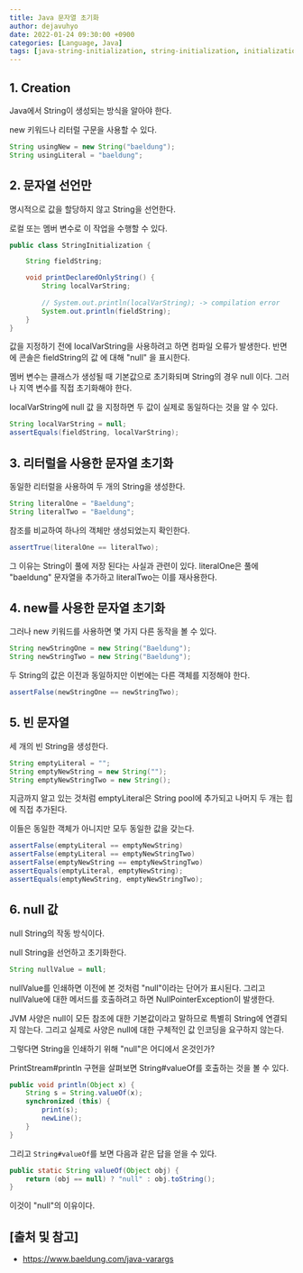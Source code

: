 ```yaml
---
title: Java 문자열 초기화
author: dejavuhyo
date: 2022-01-24 09:30:00 +0900
categories: [Language, Java]
tags: [java-string-initialization, string-initialization, initialization, 자바-문자열-초기화, 문자열-초기화, 초기화]
---
```


## 1. Creation
Java에서 String이 생성되는 방식을 알아야 한다.

new 키워드나 리터럴 구문을 사용할 수 있다.

```java
String usingNew = new String("baeldung");
String usingLiteral = "baeldung";
```

## 2. 문자열 선언만
명시적으로 값을 할당하지 않고 String을 선언한다.

로컬 또는 멤버 변수로 이 작업을 수행할 수 있다.

```java
public class StringInitialization {

    String fieldString;

    void printDeclaredOnlyString() {
        String localVarString;
        
        // System.out.println(localVarString); -> compilation error
        System.out.println(fieldString);
    }
}
```

값을 지정하기 전에 localVarString을 사용하려고 하면 컴파일 오류가 발생한다. 반면에 콘솔은 fieldString의 값 에 대해 "null" 을 표시한다.

멤버 변수는 클래스가 생성될 때 기본값으로 초기화되며 String의 경우 null 이다. 그러나 지역 변수를 직접 초기화해야 한다.

localVarString에 null 값 을 지정하면 두 값이 실제로 동일하다는 것을 알 수 있다.

```java
String localVarString = null;
assertEquals(fieldString, localVarString);
```

## 3. 리터럴을 사용한 문자열 초기화
동일한 리터럴을 사용하여 두 개의 String을 생성한다.

```java
String literalOne = "Baeldung";
String literalTwo = "Baeldung";
```

참조를 비교하여 하나의 객체만 생성되었는지 확인한다.

```java
assertTrue(literalOne == literalTwo);
```

그 이유는 String이 풀에 저장 된다는 사실과 관련이 있다. literalOne은 풀에 "baeldung" 문자열을 추가하고 literalTwo는 이를 재사용한다.

## 4. new를 사용한 문자열 초기화
그러나 new 키워드를 사용하면 몇 가지 다른 동작을 볼 수 있다.

```java
String newStringOne = new String("Baeldung");
String newStringTwo = new String("Baeldung");
```

두 String의 값은 이전과 동일하지만 이번에는 다른 객체를 지정해야 한다.

```java
assertFalse(newStringOne == newStringTwo);
```

## 5. 빈 문자열
세 개의 빈 String을 생성한다.

```java
String emptyLiteral = "";
String emptyNewString = new String("");
String emptyNewStringTwo = new String();
```

지금까지 알고 있는 것처럼 emptyLiteral은 String pool에 추가되고 나머지 두 개는 힙에 직접 추가된다.

이들은 동일한 객체가 아니지만 모두 동일한 값을 갖는다.

```java
assertFalse(emptyLiteral == emptyNewString)
assertFalse(emptyLiteral == emptyNewStringTwo)
assertFalse(emptyNewString == emptyNewStringTwo)
assertEquals(emptyLiteral, emptyNewString);
assertEquals(emptyNewString, emptyNewStringTwo);
```

## 6. null 값
null String의 작동 방식이다.

null String을 선언하고 초기화한다.

```java
String nullValue = null;
```

nullValue를 인쇄하면 이전에 본 것처럼 "null"이라는 단어가 표시된다. 그리고 nullValue에 대한 메서드를 호출하려고 하면 NullPointerException이 발생한다.

JVM 사양은 null이 모든 참조에 대한 기본값이라고 말하므로 특별히 String에 연결되지 않는다. 그리고 실제로 사양은 null에 대한 구체적인 값 인코딩을 요구하지 않는다.

그렇다면 String을 인쇄하기 위해 "null"은 어디에서 온것인가?

PrintStream#println 구현을 살펴보면 String#valueOf를 호출하는 것을 볼 수 있다.

```java
public void println(Object x) {
    String s = String.valueOf(x);
    synchronized (this) {
        print(s);
        newLine();
    }
}
```

그리고 ```String#valueOf```를 보면 다음과 같은 답을 얻을 수 있다.

```java
public static String valueOf(Object obj) {
    return (obj == null) ? "null" : obj.toString();
}
```

이것이 "null"의 이유이다.

## [출처 및 참고]
* <https://www.baeldung.com/java-varargs>
